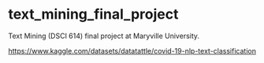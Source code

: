 # text_mining_final_project
Text Mining (DSCI 614) final project at Maryville University.

https://www.kaggle.com/datasets/datatattle/covid-19-nlp-text-classification
 

